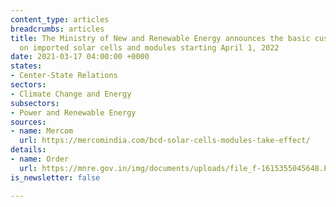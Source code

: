 ```yaml
---
content_type: articles
breadcrumbs: articles
title: The Ministry of New and Renewable Energy announces the basic customs duty (BCD)
  on imported solar cells and modules starting April 1, 2022
date: 2021-03-17 04:00:00 +0000
states:
- Center-State Relations
sectors:
- Climate Change and Energy
subsectors:
- Power and Renewable Energy
sources:
- name: Mercom
  url: https://mercomindia.com/bcd-solar-cells-modules-take-effect/
details:
- name: Order
  url: https://mnre.gov.in/img/documents/uploads/file_f-1615355045648.PDF
is_newsletter: false

---
```

